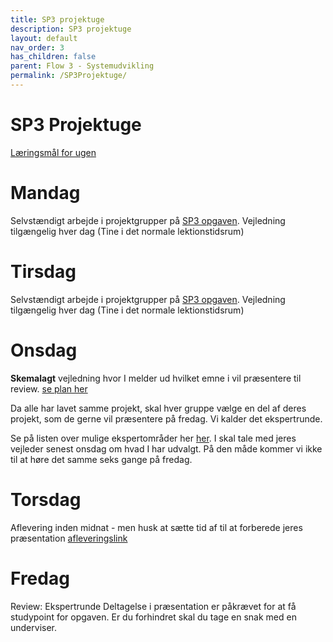 ```yaml
---
title: SP3 projektuge
description: SP3 projektuge
layout: default
nav_order: 3
has_children: false
parent: Flow 3 - Systemudvikling
permalink: /SP3Projektuge/
---
```

# SP3 Projektuge
[Læringsmål for ugen](./learningobjectives.md)


# Mandag 

Selvstændigt arbejde i projektgrupper på [SP3 opgaven](https://dat1cphbusiness.github.io/content/SP3/).
Vejledning tilgængelig hver dag (Tine i det normale lektionstidsrum)



# Tirsdag
Selvstændigt arbejde i projektgrupper på [SP3 opgaven](https://dat1cphbusiness.github.io/content/SP3/).
Vejledning tilgængelig hver dag (Tine i det normale lektionstidsrum)


# Onsdag
**Skemalagt** vejledning hvor I melder ud hvilket emne i vil præsentere til review.
[se plan her](https://efif.sharepoint.com/:x:/r/sites/cph/Lyngby/Shared%20Documents/4.%20Indhold%20%26%20Niveau/DAT/1.sem%20for%C3%A5r%202025/studerende/Vejldningsplan.xlsx?d=w56e8831262e744b1bb81334ef74df4df&csf=1&web=1&e=A5FqNk)

Da alle har lavet samme projekt, skal hver gruppe vælge en del af deres projekt, som de gerne vil præsentere på fredag. Vi kalder det ekspertrunde.

Se på listen over mulige ekspertområder her [her](./ekspertemner.md). I skal tale med jeres vejleder senest onsdag om hvad I har udvalgt. På den måde kommer vi ikke til at høre det samme seks gange på fredag.

# Torsdag
Aflevering inden midnat - men husk at sætte tid af til at forberede jeres præsentation
[afleveringslink](https://cphbusiness.mrooms.net/mod/assign/view.php?id=766022)


# Fredag
Review: Ekspertrunde
Deltagelse i præsentation er påkrævet for at få studypoint for opgaven.
Er du forhindret skal du tage en snak med en underviser.

